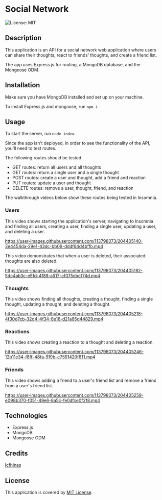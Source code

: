 # Social Network

![License: MIT](https://img.shields.io/badge/License-MIT-yellow.svg)

## Description

This application is an API for a social network web application where users can share their thoughts, react to friends' thoughts, and create a friend list. 

The app uses Express.js for routing, a MongoDB database, and the Mongoose ODM.

## Installation

Make sure you have MongoDB installed and set up on your machine. 

To install Express.js and mongoose, run ```npm i```.

## Usage

To start the server, run ```node index```.

Since the app isn't deployed, in order to see the functionality of the API, you'll need to test routes.

The following routes should be tested:  
 - GET routes: return all users and all thoughts  
 - GET routes: return a single user and a single thought  
 - POST routes: create a user and thought, add a friend and reaction  
 - PUT routes: update a user and thought  
 - DELETE routes: remove a user, thought, friend, and reaction  

 The walkthrough videos below show these routes being tested in Insomnia.

 ### Users
 This video shows starting the application's server, navigating to Insomnia and finding all users, creating a user, finding a single user, updating a user, and deleting a user.

https://user-images.githubusercontent.com/113798073/204405140-3e4454da-29e1-43dc-bb09-dddf64d4bffb.mp4

 This video demonstrates that when a user is deleted, their associated thoughts are also deleted. 

https://user-images.githubusercontent.com/113798073/204405182-5dc4ab3c-e5fd-4f89-a517-cf075dbc174d.mp4

 ### Thoughts
 This video shows finding all thoughts, creating a thought, finding a single thought, updating a thought, and deleting a thought.

https://user-images.githubusercontent.com/113798073/204405218-4f30d7cb-32d4-4f34-8e16-d21a65d44829.mp4

 ### Reactions
 This video shows creating a reaction to a thought and deleting a reaction.

https://user-images.githubusercontent.com/113798073/204405246-12b11e34-f8ff-48fa-919b-c7591420f811.mp4

 ### Friends
 This video shows adding a friend to a user's friend list and remove a friend from a user's friend list.

https://user-images.githubusercontent.com/113798073/204405259-e098b370-f051-49e6-8a5c-fe0dfce0f2f8.mp4

## Technologies

 - Express.js
 - MongoDB
 - Mongoose ODM


## Credits

[lcfhines](https://github.com/lcfhines)

## License

This application is covered by [MIT License](https://choosealicense.com/licenses/mit/).
